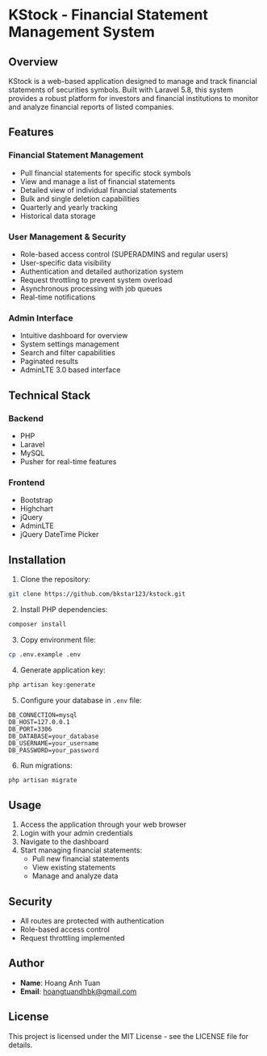 # KStock - Financial Statement Management System

## Overview
KStock is a web-based application designed to manage and track financial statements of securities symbols. Built with Laravel 5.8, this system provides a robust platform for investors and financial institutions to monitor and analyze financial reports of listed companies.

## Features

### Financial Statement Management
- Pull financial statements for specific stock symbols
- View and manage a list of financial statements
- Detailed view of individual financial statements
- Bulk and single deletion capabilities
- Quarterly and yearly tracking
- Historical data storage

### User Management & Security
- Role-based access control (SUPERADMINS and regular users)
- User-specific data visibility
- Authentication and detailed authorization system
- Request throttling to prevent system overload
- Asynchronous processing with job queues
- Real-time notifications

### Admin Interface
- Intuitive dashboard for overview
- System settings management
- Search and filter capabilities
- Paginated results
- AdminLTE 3.0 based interface

## Technical Stack

### Backend
- PHP 
- Laravel
- MySQL
- Pusher for real-time features

### Frontend  
- Bootstrap  
- Highchart  
- jQuery
- AdminLTE 
- jQuery DateTime Picker  

## Installation

1. Clone the repository:
```bash
git clone https://github.com/bkstar123/kstock.git
```

2. Install PHP dependencies:
```bash
composer install
```

3. Copy environment file:
```bash
cp .env.example .env
```

4. Generate application key:
```bash
php artisan key:generate
```

5. Configure your database in `.env` file:
```
DB_CONNECTION=mysql
DB_HOST=127.0.0.1
DB_PORT=3306
DB_DATABASE=your_database
DB_USERNAME=your_username
DB_PASSWORD=your_password
```

6. Run migrations:
```bash
php artisan migrate
```

## Usage

1. Access the application through your web browser
2. Login with your admin credentials
3. Navigate to the dashboard
4. Start managing financial statements:
   - Pull new financial statements
   - View existing statements
   - Manage and analyze data

## Security
- All routes are protected with authentication
- Role-based access control
- Request throttling implemented

## Author
- **Name**: Hoang Anh Tuan
- **Email**: hoangtuandhbk@gmail.com

## License
This project is licensed under the MIT License - see the LICENSE file for details.



